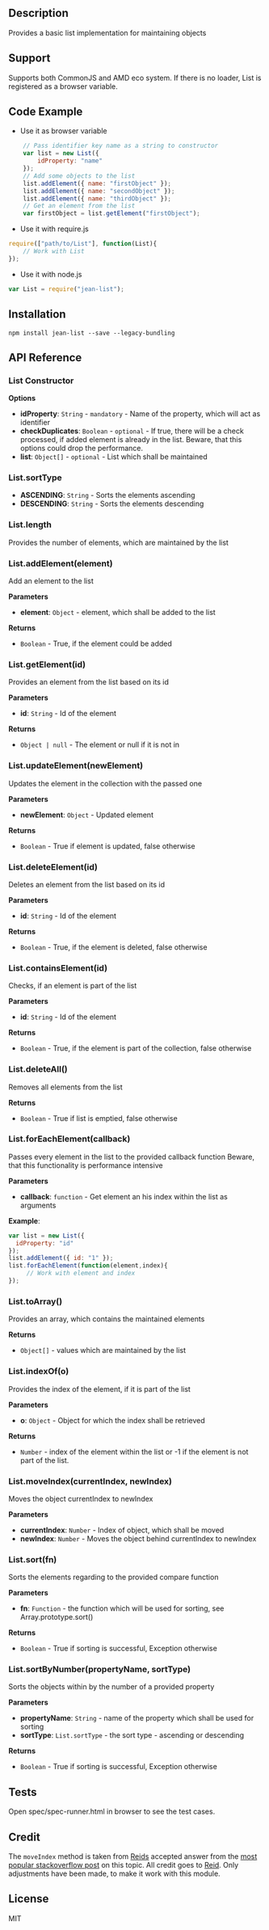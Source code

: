 ## Description

Provides a basic list implementation for maintaining objects 

## Support
Supports both CommonJS and AMD eco system. If there is no loader, List is registered as a browser variable.

## Code Example
- Use it as browser variable
```javascript
    // Pass identifier key name as a string to constructor
    var list = new List({
        idProperty: "name"
    });
    // Add some objects to the list
    list.addElement({ name: "firstObject" });
    list.addElement({ name: "secondObject" });
    list.addElement({ name: "thirdObject" });
    // Get an element from the list
    var firstObject = list.getElement("firstObject");
```
- Use it with require.js
```javascript
require(["path/to/List"], function(List){
    // Work with List
});
```
- Use it with node.js
```javascript
var List = require("jean-list");
```
## Installation

`npm install jean-list --save --legacy-bundling`

## API Reference

### List Constructor

**Options**
- **idProperty**: `String` - `mandatory` - Name of the property, which will act as identifier
- **checkDuplicates**: `Boolean` - `optional` - If true, there will be a check processed, if added element is already in the list. Beware, that this options could drop the performance.
- **list**: `Object[]` - `optional` - List which shall be maintained

### List.sortType

- **ASCENDING**: `String` - Sorts the elements ascending
- **DESCENDING**: `String` - Sorts the elements descending


### List.length

Provides the number of elements, which are maintained by the list

### List.addElement(element) 

Add an element to the list

**Parameters**
- **element**: `Object` - element, which shall be added to the list

**Returns**
- `Boolean` - True, if the element could be added

### List.getElement(id) 

Provides an element from the list based on its id

**Parameters**
- **id**: `String` - Id of the element

**Returns**
- `Object | null` - The element or null if it is not in

### List.updateElement(newElement) 

Updates the element in the collection with the passed one

**Parameters**
- **newElement**: `Object` - Updated element

**Returns**
- `Boolean` - True if element is updated, false otherwise

### List.deleteElement(id) 

Deletes an element from the list based on its id

**Parameters**
- **id**: `String` - Id of the element

**Returns**
- `Boolean` - True, if the element is deleted, false otherwise 

### List.containsElement(id) 

Checks, if an element is part of the list

**Parameters**
- **id**: `String` - Id of the element

**Returns**
- `Boolean` - True, if the element is part of the collection, false otherwise

### List.deleteAll() 

Removes all elements from the list

**Returns**
- `Boolean` - True if list is emptied, false otherwise

### List.forEachElement(callback) 

Passes every element in the list to the provided callback function
Beware, that this functionality is performance intensive

**Parameters**
- **callback**: `function` - Get element an his index within the list as arguments

**Example**:
```js
var list = new List({
  idProperty: "id"
});
list.addElement({ id: "1" });
list.forEachElement(function(element,index){
     // Work with element and index
});
```

### List.toArray() 

Provides an array, which contains the maintained elements

**Returns**
- `Object[]` - values which are maintained by the list

### List.indexOf(o) 

Provides the index of the element, if it is part of the list

**Parameters**
- **o**: `Object` - Object for which the index shall be retrieved

**Returns**
- `Number` - index of the element within the list or -1 if the element is not part of the list.

### List.moveIndex(currentIndex, newIndex) 

Moves the object currentIndex to newIndex

**Parameters**
- **currentIndex**: `Number` - Index of object, which shall be moved
- **newIndex**: `Number` - Moves the object behind currentIndex to newIndex

### List.sort(fn) 

Sorts the elements regarding to the provided compare function

**Parameters**
- **fn**: `Function` - the function which will be used for sorting, see Array.prototype.sort()

**Returns**
- `Boolean` - True if sorting is successful, Exception otherwise

### List.sortByNumber(propertyName, sortType) 

Sorts the objects within by the number of a provided property

**Parameters**
- **propertyName**: `String` - name of the property which shall be used for sorting
- **sortType**: `List.sortType` - the sort type - ascending or descending

**Returns**
- `Boolean` - True if sorting is successful, Exception otherwise

## Tests

Open spec/spec-runner.html in browser to see the test cases.

## Credit

The `moveIndex` method is taken from [Reids](https://stackoverflow.com/users/236139/reid)
 accepted answer from the [most popular stackoverflow post](https://stackoverflow.com/questions/5306680/move-an-array-element-from-one-array-position-to-another/5306832#comment59437131_5306832) on this topic. All credit goes to [Reid](https://stackoverflow.com/users/236139/reid). Only adjustments have been made, to make it work with this module.

## License

MIT